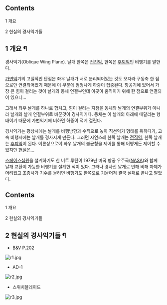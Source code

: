## Contents

    

1 개요

2 현실의 경사익기들

## 1 개요 ¶

경사익기(Oblique Wing Plane). 날개 한쪽은 [전진익](%EC%A0%84%EC%A7%84%EC%9D%B5.md), 한쪽은
[후퇴익](%ED%9B%84%ED%87%B4%EC%9D%B5.md)인 비행기를 말한다.

  

[가변익](%EA%B0%80%EB%B3%80%EC%9D%B5.md)기의 고질적인 단점은 좌우 날개가 서로 분리되어있는 것도 모자라
구동축 한 점으로만 연결되어있기 때문에 이 부분에 엄청나게 하중이 집중된다. 항공기에 있어서 가장 큰 힘이 걸리는 것이 날개와 동체
연결부인데 이곳이 움직이기 위해 한 점으로 연결되어 있으니...

  

그래서 좌우 날개를 하나로 합치고, 힘이 걸리는 지점을 동체와 날개의 연결부위가 아니라 날개와 날개 연결부위로 바꾼것이 경사익기다. 동체는
이 날개의 아래에 매달리는 형태이기 때문에 가변익기에 비하면 하중이 적게 걸린다.  

  

경사익기는 평상시에는 날개를 비행방향과 수직으로 놓아 직선익기 형태를 취하다가, 고속 비행시에는 날개를 경사지게 만든다. 그러면 자연스레
한쪽 날개는 [전직익](%EC%A0%84%EC%A7%81%EC%9D%B5.md), 한쪽 날개는
[후퇴익](%ED%9B%84%ED%87%B4%EC%9D%B5.md)이 된다. 이론상으로야 좌우 날개의 불균형을 제어를 통해 어떻게든
제어할 수 있지만 [현실은...](%ED%98%84%EC%8B%9C%EC%B0%BD.md)

  

[스페이스십원](%EC%8A%A4%ED%8E%98%EC%9D%B4%EC%8A%A4%EC%8B%AD%EC%9B%90.md)을 설계하기도
한 버트 루탄이 1979년 미국 항공 우주국([NASA](NASA.md))와 함께 날개 교환이 가능한 비행기를 설계한 적이 있다.
그러나 경사진 날개로 인해 비해 자체가 어려웠고 조종사가 기수를 올리면 비행기도 한쪽으로 기울어져 결국 실패로 끝나고 말았다.

  
  
  

## Contents

    

1 개요

2 현실의 경사익기들

## 2 현실의 경사익기들 ¶

  

* B&V P.202  

![r1.jpg](http://z1.enha.kr/http://rigvedawiki.net/r1/pds/r1.jpg)

  

* AD-1  

![r2.jpg](http://z3.enha.kr/http://rigvedawiki.net/r1/pds/r2.jpg)

  

* 스위치블레이드  

![r3.jpg](http://z1.enha.kr/http://rigvedawiki.net/r1/pds/r3.jpg)

